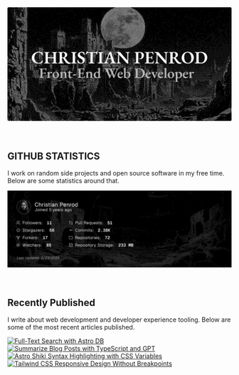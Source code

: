 
<picture>
  <source media="(prefers-color-scheme: dark)" srcset="assets/banner.dark.png?v=5de6894e-eda0-455c-83a9-5c11e9664be0" width="843px" />
  <source media="(prefers-color-scheme: light)" srcset="assets/banner.light.png?v=5de6894e-eda0-455c-83a9-5c11e9664be0" width="843px" />
  <img src="assets/banner.dark.png?v=5de6894e-eda0-455c-83a9-5c11e9664be0" alt="Banner" width="843px" />
</picture>
<br />
<br />
<br />
<h2>GITHUB STATISTICS</h2>
<p>I work on random side projects and open source software in my free time. Below are some statistics around that.</p>
<picture>
  <source media="(prefers-color-scheme: dark)" srcset="assets/statistics.dark.png?v=5de6894e-eda0-455c-83a9-5c11e9664be0" width="843px" />
  <source media="(prefers-color-scheme: light)" srcset="assets/statistics.light.png?v=5de6894e-eda0-455c-83a9-5c11e9664be0" width="843px" />
  <img src="assets/statistics.dark.png?v=5de6894e-eda0-455c-83a9-5c11e9664be0" alt="Github Statistics" width="843px" />
</picture>
<br />
<br />
<br />
<h2>Recently Published</h2>
<p>I write about web development and developer experience tooling. Below are some of the most recent articles published.</p>
<a href="https://christianpenrod.com/blog/full-text-search-with-astro-db"><img src="https://christianpenrod.com/blog/full-text-search-with-astro-db.png?v=5de6894e-eda0-455c-83a9-5c11e9664be0" alt="Full-Text Search with Astro DB" width="421px" /></a>
<a href="https://christianpenrod.com/blog/summarize-blog-posts-with-typescript-and-gpt"><img src="https://christianpenrod.com/blog/summarize-blog-posts-with-typescript-and-gpt.png?v=5de6894e-eda0-455c-83a9-5c11e9664be0" alt="Summarize Blog Posts with TypeScript and GPT" width="421px" /></a>
<a href="https://christianpenrod.com/blog/astro-shiki-syntax-highlighting-with-css-variables"><img src="https://christianpenrod.com/blog/astro-shiki-syntax-highlighting-with-css-variables.png?v=5de6894e-eda0-455c-83a9-5c11e9664be0" alt="Astro Shiki Syntax Highlighting with CSS Variables" width="421px" /></a>
<a href="https://christianpenrod.com/blog/tailwindcss-responsive-design-without-breakpoints"><img src="https://christianpenrod.com/blog/tailwindcss-responsive-design-without-breakpoints.png?v=5de6894e-eda0-455c-83a9-5c11e9664be0" alt="Tailwind CSS Responsive Design Without Breakpoints" width="421px" /></a>
